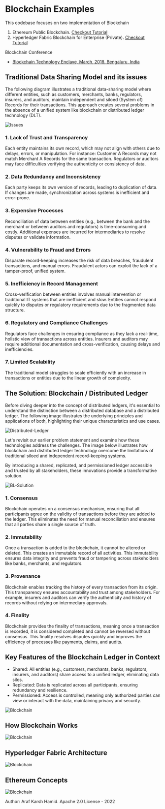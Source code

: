 # Blockchain Examples

This codebase focuses on two implementation of Blockchain 

1. Ethereum Public Blockchain. [Checkout Tutorial](https://speakerdeck.com/arafkarsh/blockchain-ethereum-tokens)
2. Hyperledger Fabric Blockchain for Enterprise (Private). [Checkout Tutorial](https://speakerdeck.com/arafkarsh/blockchain-hyperledger-fabric)

Blockchain Conference

- [Blockchain Technology Enclave, March, 2018, Bengaluru, India](https://www.youtube.com/watch?v=WDpnIgILPRs)

## Traditional Data Sharing Model and its issues
The following diagram illustrates a traditional data-sharing model where different entities, such as customers, 
merchants, banks, regulators, insurers, and auditors, maintain independent and siloed (System of) Records for 
their transactions. This approach creates several problems in the absence of a unified system like blockchain 
or distributed ledger technology (DLT).

![Issues](https://raw.githubusercontent.com/arafkarsh/blockchain-quickstart/refs/heads/main/images/init/Blockchain-DL-1.jpg)

### 1. Lack of Trust and Transparency
Each entity maintains its own record, which may not align with others due to delays, errors, or manipulation. For instance:
Customer A Records may not match Merchant A Records for the same transaction.
Regulators or auditors may face difficulties verifying the authenticity or consistency of data.

### 2. Data Redundancy and Inconsistency
Each party keeps its own version of records, leading to duplication of data.
If changes are made, synchronization across systems is inefficient and error-prone.

### 3. Expensive Processes
Reconciliation of data between entities (e.g., between the bank and the merchant or between auditors and regulators) is time-consuming and costly.
Additional expenses are incurred for intermediaries to resolve disputes or validate information.

### 4. Vulnerability to Fraud and Errors
Disparate record-keeping increases the risk of data breaches, fraudulent transactions, and manual errors.
Fraudulent actors can exploit the lack of a tamper-proof, unified system.

### 5. Inefficiency in Record Management
Cross-verification between entities involves manual intervention or traditional IT systems that are inefficient and slow.
Entities cannot respond quickly to disputes or regulatory requirements due to the fragmented data structure.

### 6. Regulatory and Compliance Challenges
Regulators face challenges in ensuring compliance as they lack a real-time, holistic view of transactions across entities.
Insurers and auditors may require additional documentation and cross-verification, causing delays and inefficiencies.

### 7. Limited Scalability
The traditional model struggles to scale efficiently with an increase in transactions or entities due to the linear growth of complexity.

## The Solution: Blockchain / Distributed Ledger
Before diving deeper into the concept of distributed ledgers, it's essential to understand the distinction between a distributed 
database and a distributed ledger. The following image illustrates the underlying principles and applications of both, highlighting 
their unique characteristics and use cases.

![Distributed-Ledger](https://raw.githubusercontent.com/arafkarsh/blockchain-quickstart/refs/heads/main/images/init/Distributed-DB-DL-1.jpg)

Let's revisit our earlier problem statement and examine how these technologies address the challenges. The image below 
illustrates how blockchain and distributed ledger technology overcome the limitations of traditional siloed and independent 
record-keeping systems. 

By introducing a shared, replicated, and permissioned ledger accessible and trusted by all stakeholders, these innovations 
provide a transformative solution.

![BL-Solution](https://raw.githubusercontent.com/arafkarsh/blockchain-quickstart/refs/heads/main/images/init/Blockchain-DL-2.jpg)

### 1. Consensus
Blockchain operates on a consensus mechanism, ensuring that all participants agree on the validity of transactions before they are added to the ledger.
This eliminates the need for manual reconciliation and ensures that all parties share a single source of truth.

### 2. Immutability
Once a transaction is added to the blockchain, it cannot be altered or deleted. This creates an immutable record of all activities.
This immutability ensures data integrity and prevents fraud or tampering across stakeholders like banks, merchants, and regulators.

### 3. Provenance
Blockchain enables tracking the history of every transaction from its origin. This transparency ensures accountability and trust among stakeholders.
For example, insurers and auditors can verify the authenticity and history of records without relying on intermediary approvals.

### 4. Finality
Blockchain provides the finality of transactions, meaning once a transaction is recorded, it is considered completed and cannot be reversed without consensus.
This finality resolves disputes quickly and improves the efficiency of processes like payments, claims, and audits.

## Key Features of the Blockchain Ledger in Context
- Shared: All entities (e.g., customers, merchants, banks, regulators, insurers, and auditors) share access to a unified ledger, eliminating data silos.
- Replicated: Data is replicated across all participants, ensuring redundancy and resilience.
- Permissioned: Access is controlled, meaning only authorized parties can view or interact with the data, maintaining privacy and security.

![Blockchain](https://raw.githubusercontent.com/arafkarsh/blockchain-quickstart/refs/heads/main/images/BC-Props.png)

## How Blockchain Works

![Blockchain](https://raw.githubusercontent.com/arafkarsh/blockchain-quickstart/refs/heads/main/images/BC-How-it-works.png)

## Hyperledger Fabric Architecture

![Blockchain](https://raw.githubusercontent.com/arafkarsh/blockchain-quickstart/refs/heads/main/images/BC-Fabric-Arch.png)

## Ethereum Concepts

![Blockchain](https://raw.githubusercontent.com/arafkarsh/blockchain-quickstart/refs/heads/main/images/BC-Ethereum-Concepts.png)


Author: Araf Karsh Hamid. Apache 2.0 License - 2022
